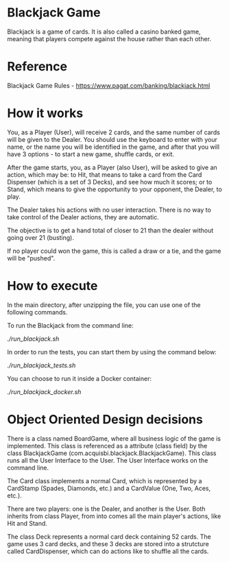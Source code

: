 # Blackjack Game

Blackjack is a game of cards. It is also called a casino banked game, meaning that players compete against the
house rather than each other. 

# Reference

Blackjack Game Rules - https://www.pagat.com/banking/blackjack.html

# How it works

You, as a Player (User), will receive 2 cards, and the same number of cards will be given to the Dealer.
You should use the keyboard to enter with your name, or the name you will be identified in the game, and
after that you will have 3 options - to start a new game, shuffle cards, or exit.

After the game starts, you, as a Player (also User), will be asked to give an action, which may be: 
to Hit, that means to take a card from the Card Dispenser (which is a set of 3 Decks), and see 
how much it scores; or to Stand, which means to give the opportunity to your opponent, the Dealer, to play.

The Dealer takes his actions with no user interaction. There is no way to take control of the Dealer actions,
they are automatic.

The objective is to get a hand total of closer to 21 than the dealer without going over 21 (busting).

If no player could won the game, this is called a draw or a tie, and the game will be "pushed".



# How to execute

In the main directory, after unzipping the file, you can use one of the following commands.

To run the Blackjack from the command line:

_./run_blackjack.sh_

In order to run the tests, you can start them by using the command below:

_./run_blackjack_tests.sh_

You can choose to run it inside a Docker container:

_./run_blackjack_docker.sh_

# Object Oriented Design decisions

There is a class named BoardGame, where all business logic of the game is implemented. This
class is referenced as a attribute (class field) by the class BlackjackGame (com.acquisbi.blackjack.BlackjackGame). 
This class runs all the User Interface to the User. The User Interface works on the command line.

The Card class implements a normal Card, which is represented by a CardStamp (Spades, Diamonds, etc.) 
and a CardValue (One, Two, Aces, etc.).

There are two players: one is the Dealer, and another is the User. Both inherits from class Player, from into
comes all the main player's actions, like Hit and Stand.

The class Deck represents a normal card deck containing 52 cards. The game uses 3 card decks, and these 3 decks
are stored into a strutcture called CardDispenser, which can do actions like to shuffle all the cards.





